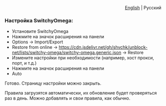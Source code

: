 <p align="right"><a href="README.md">English</a> | Русский</p>

### Настройка SwitchyOmega:

- Установите SwitchyOmega
- Нажмите на значок расширения на панели
- Options → Import/Export
- Restore from online → https://cdn.jsdelivr.net/gh/shvchk/unblock-net/lists/switchy-omega/switchy-omega.generic.json → Restore
- Измените настройки при необходимости (например, хост прокси, порт, и т.д.)
- Нажмите на значок расширения на панели
- Auto

Готово. Страницу настройки можно закрыть.

Правила загрузятся автоматически, их обновление будет проверяться раз в день. Можно добавлять и свои правила, как обычно.
